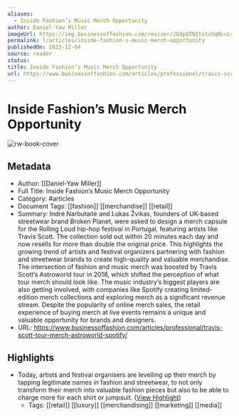 ```yaml
---
aliases:
  - Inside Fashion’s Music Merch Opportunity
author: Daniel-Yaw Miller
imageUrl: https://img.businessoffashion.com/resizer/2DdpGTNItituSqNLvLcA7ueWqhM=/1200x630/filters:format(jpg):quality(70):focal(916x341:926x351)/cloudfront-eu-central-1.images.arcpublishing.com/businessoffashion/6R7TYAMDDVFN7BIQFLCGHQ33G4.jpg
permalink: l/articles/inside-fashion-s-music-merch-opportunity
publishedOn: 2023-12-04
source: reader
status: 
title: Inside Fashion’s Music Merch Opportunity
url: https://www.businessoffashion.com/articles/professional/travis-scott-tour-merch-astroworld-spotify/
---
```

# Inside Fashion’s Music Merch Opportunity

![rw-book-cover](https://img.businessoffashion.com/resizer/2DdpGTNItituSqNLvLcA7ueWqhM=/1200x630/filters:format(jpg):quality(70):focal(916x341:926x351)/cloudfront-eu-central-1.images.arcpublishing.com/businessoffashion/6R7TYAMDDVFN7BIQFLCGHQ33G4.jpg)

## Metadata

- Author: [[Daniel-Yaw Miller]]
- Full Title: Inside Fashion’s Music Merch Opportunity
- Category: #articles
- Document Tags: [[fashion]] [[merchandise]] [[retail]]
- Summary: Indrė Narbutaitė and Lukas Žvikas, founders of UK-based streetwear brand Broken Planet, were asked to design a merch capsule for the Rolling Loud hip-hop festival in Portugal, featuring artists like Travis Scott. The collection sold out within 20 minutes each day and now resells for more than double the original price. This highlights the growing trend of artists and festival organizers partnering with fashion and streetwear brands to create high-quality and valuable merchandise. The intersection of fashion and music merch was boosted by Travis Scott’s Astroworld tour in 2018, which shifted the perception of what tour merch should look like. The music industry’s biggest players are also getting involved, with companies like Spotify creating limited-edition merch collections and exploring merch as a significant revenue stream. Despite the popularity of online merch sales, the retail experience of buying merch at live events remains a unique and valuable opportunity for brands and designers.
- URL: https://www.businessoffashion.com/articles/professional/travis-scott-tour-merch-astroworld-spotify/

## Highlights

- Today, artists and festival organisers are levelling up their merch by tapping legitimate names in fashion and streetwear, to not only transform their merch into valuable fashion pieces but also to be able to charge more for each shirt or jumpsuit. ([View Highlight](https://read.readwise.io/read/01hmbxg4f5gk515p54ns4eh436))
    - Tags: [[retail]] [[luxury]] [[merchandising]] [[marketing]] [[media]]
